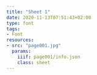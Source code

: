 ```yaml
---
title: "Sheet 1"
date: 2020-11-13T07:51:43+02:00
type: font
tags:
- Font
resources:
- src: "page001.jpg"
  params:
    iiif: page001/info.json
    class: sheet
---
```

